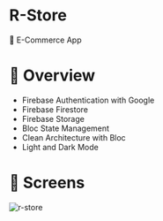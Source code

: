 # R-Store

🛒 E-Commerce App



# :blue_book: Overview

- Firebase Authentication with Google
- Firebase Firestore
- Firebase Storage 
- Bloc State Management 
- Clean Architecture with Bloc
- Light and Dark Mode 

# :iphone: Screens

![r-store](https://github.com/user-attachments/assets/88004ba6-967c-4eaf-93dd-0176277f1ec0)
